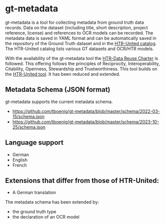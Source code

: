 # gt-metadata
gt-metadata is a tool for collecting metadata from ground truth data records. Data on the dataset (including title, short description, project reference, license) 
and references to OCR models can be recorded. The metadata data is saved in YAML format and can be automatically saved in the repository of the Ground Truth dataset 
and in the [HTR-United catalog](https://htr-united.github.io/catalog.html). The HTR-United catalog lists various GT datasets and OCR/HTR models.

With the availability of the gt-metadata tool the [HTR-Data Reuse Charter](https://htr-united.github.io/data-reuse-charter.html) is followed.
This offering follows the principles of Reciprocity, Interoperability, Citability, Openness, Stewardship and Trustworthiness. 
This tool builds on the [HTR-United tool](https://github.com/HTR-United/htr-united.github.io). It has been reduced and extended.


## Metadata Schema (JSON format)
gt-metadata supports the current metadata schema.

- https://github.com/tboenig/gt-metadata/blob/master/schema/2022-03-15/schema.json
- https://github.com/tboenig/gt-metadata/blob/master/schema/2023-10-25/schema.json

## Language support
- German
- English
- French

## Extensions that differ from those of HTR-United:
- A German translation 

The metadata schema has been extended by:
- the ground truth type
- the declaration of an OCR model

